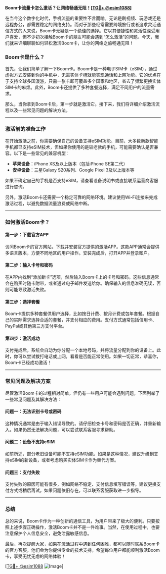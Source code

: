 **Boom卡流量卡怎么激活？让网络畅通无阻！[[TG💪+ @esim1088](https://t.me/s/esim1088)]**

在当今这个数字化时代，手机流量的重要性不言而喻。无论是刷视频、玩游戏还是远程办公，都需要稳定的网络支持。而对于那些经常需要跨境旅行或者追求灵活通信方式的人来说，Boom卡无疑是一个绝佳的选择。它以其便捷性和灵活性深受用户喜爱，但不少初次接触Boom卡的朋友可能会遇到“怎么激活”的问题。今天，我们就来详细聊聊如何轻松激活Boom卡，让你的网络之旅畅通无阻！

### Boom卡是什么？

首先，让我们简单了解一下Boom卡。Boom卡是一种电子SIM卡（eSIM），通过虚拟方式安装到你的手机中，无需实体卡槽就能实现通话和上网功能。它的优点在于支持全球多国漫游，只需一张卡即可覆盖多个国家和地区，省去了频繁更换实体SIM卡的麻烦。此外，Boom卡还提供了多种套餐选择，满足不同用户的流量需求。

那么，当你拿到Boom卡后，第一步就是激活它。接下来，我们将详细介绍激活流程以及一些常见问题的解决方法。

---

### 激活前的准备工作

在开始激活之前，你需要确保自己的设备支持eSIM功能。目前，大多数新款智能手机都已支持eSIM技术，但如果你使用的是较老款的手机，可能需要确认是否兼容。以下是一些常见的兼容机型：

- **苹果设备**：iPhone XS及以上版本（包括iPhone SE第二代）
- **安卓设备**：三星Galaxy S20系列、Google Pixel 3及以上版本等

如果不确定自己的手机是否支持eSIM，请查看设备说明书或直接联系运营商客服进行咨询。

另外，激活Boom卡还需要一个稳定可靠的网络环境。建议使用Wi-Fi连接来完成激活过程，以避免数据流量浪费或网络中断。

---

### 如何激活Boom卡？

#### 第一步：下载官方APP

访问Boom卡的官方网站，下载并安装官方提供的激活APP。这款APP通常会提供多语言版本，方便不同地区的用户操作。安装完成后，打开APP并登录账户。

#### 第二步：输入卡号和密码

在APP内找到“添加新卡”选项，然后输入Boom卡上的卡号和密码。这些信息通常会在购买时随卡附带，或者通过电子邮件发送给你。确保输入的信息准确无误，否则可能导致激活失败。

#### 第三步：选择套餐

Boom卡提供多种套餐供用户选择，比如按日计费、按月计费或包年套餐。根据自己的实际需求选择合适的套餐，并支付相应的费用。支付方式通常包括信用卡、PayPal或其他第三方支付平台。

#### 第四步：激活成功

支付完成后，系统会自动为你分配一个本地号码，并将流量分配到你的设备上。此时，你可以尝试拨打电话或上网，看看是否能正常使用。如果一切正常，恭喜你，Boom卡已经成功激活！

---

### 常见问题及解决方案

尽管激活Boom卡的过程相对简单，但仍有一些用户可能会遇到问题。下面列举了一些常见问题及其解决方法：

#### 问题一：无法识别卡号或密码

这种情况通常是由于输入错误导致的。请仔细检查卡号和密码是否正确，并重新输入。如果仍然无法解决问题，可以尝试联系客服寻求帮助。

#### 问题二：设备不支持eSIM

如前所述，部分老旧设备可能不支持eSIM功能。如果是这种情况，建议升级到支持eSIM的新设备，或者考虑购买实体SIM卡作为替代方案。

#### 问题三：支付失败

支付失败的原因可能有很多，例如网络不稳定、支付信息填写错误等。建议更换支付方式或稍后再试。如果问题依旧存在，可以联系客服获取进一步指导。

---

### 总结

总的来说，Boom卡作为一种创新的通信工具，为用户带来了极大的便利。只要按照上述步骤正确操作，激活Boom卡并不是一件难事。当然，在使用过程中，也要注意保护个人信息安全，避免泄露敏感信息。

最后，再次提醒大家，如果在激活过程中遇到任何困难，都可以随时联系Boom卡的官方客服，他们会为你提供专业的技术支持。希望每位用户都能顺利激活Boom卡，享受无忧无虑的网络体验！

[[TG💪+ @esim1088](https://t.me/s/esim1088) ![Image](https://i.postimg.cc/4NQfJmqS/Snipaste-2025-05-13-00-14-12.png)]